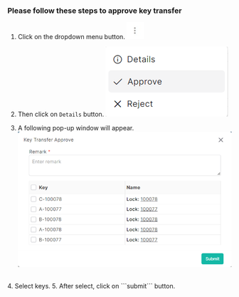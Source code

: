 ### Please follow these steps to approve key transfer
1. Click on the dropdown menu button.
![menu_btn](../../../../assets/file/documentation/common-images/menu_btn.jpg)
2. Then click on ```Details``` button.
![transfer_menu](../../../../assets/file/documentation/key-transfer-approval/images/transfer_approve_menu.png)

3. A following pop-up window will appear.
![transfer details](../../../../assets/file/documentation/key-transfer-approval/images/transfer_approve.png)
</br>
4. Select keys.
5. After select, click on ```submit``` button.
